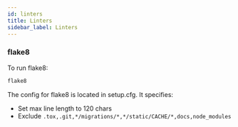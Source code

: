 ```yaml
---
id: linters
title: Linters
sidebar_label: Linters
---
```


### flake8

To run flake8:

```bash
flake8
```

The config for flake8 is located in setup.cfg. It specifies:

- Set max line length to 120 chars
- Exclude `.tox,.git,*/migrations/*,*/static/CACHE/*,docs,node_modules`
